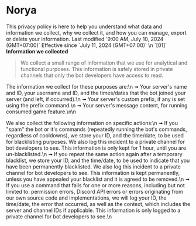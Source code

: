 # Norya

This privacy policy is here to help you understand what data and information we collect, why we collect it, and how you can manage, export or delete your information.
Last modified \`9:00 AM, July 10, 2024 (GMT+07:00)\`
Effective since \`July 11, 2024 (GMT+07:00)\` \n
\`[01]\` **Information we collected**
> We collect a small range of information that we use for analytical and functional purposes. This information is safely stored in private channels that only the bot developers have access to read.

The information we collect for these purposes are:\n
➟ Your server's name and ID, your username and ID, and the times/dates that the bot joined your server (and left, if occurred).\n
➟ Your server's custom prefix, if any is set using the prefix command.\n
➟ Your server's message content, for running consumed game feature.\n\n

We also collect the following information on specific actions:\n
➟ If you "spam" the bot or it's commands (repeatedly running the bot's commands, regardless of cooldowns), we store your ID, and the time/date, to be used for blacklisting purposes. We also log this incident to a private channel for bot developers to see. This information is only kept for 1 hour, until you are un-blacklisted.\n
➟ If you repeat the same action again after a temporary blacklist, we store your ID, and the time/date, to be used to indicate that you have been permanently blacklisted. We also log this incident to a private channel for bot developers to see. This information is kept permanently, unless you have appealed your blacklist and it is agreed to be removed.\n
➟ If you use a command that fails for one or more reasons, including but not limited to: permission errors, Discord API errors or errors originating from our own source code and implementations, we will log your ID, the time/date, the error that occurred, as well as the context, which includes the server and channel IDs if applicable. This information is only logged to a private channel for bot developers to see.\n
